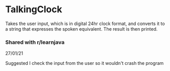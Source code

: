# TalkingClock
Takes the user input, which is in digital 24hr clock format, and converts it to a string that expresses the spoken equivalent. The result is then printed.

### Shared with r/learnjava

27/01/21

Suggested I check the input from the user so it wouldn't crash the program